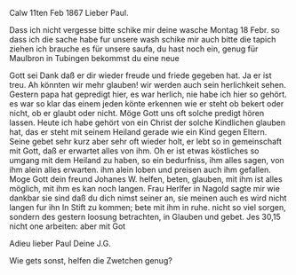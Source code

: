  Calw 11ten Feb 1867
Lieber Paul.

Dass ich nicht vergesse bitte schike mir deine wasche Montag 18 Febr. so dass ich die sache habe fur unsere wash schike mir auch bitte die tapich ziehen ich brauche es für unsere saufa, du hast noch ein, genug für Maulbron in Tubingen bekommst du eine neue

Gott sei Dank daß er dir wieder freude und friede gegeben hat. Ja er ist treu. Ah könnten wir mehr glauben! wir werden auch sein herlichkeit sehen. 
Gestern papa hat gepredigt hier, es war herlich, nie habe ich hier so gehört. es war so klar das einem jeden könte erkennen wie er steht ob bekert oder nicht, ob er glaubt oder nicht. Möge Gott uns oft solche predigt hören lassen. Heute ich habe gehört von ein Christ der solche Kindlichen glauben hat, das er steht mit seinem Heiland gerade wie ein Kind gegen Eltern. Seine gebet sehr kurz aber sehr oft wieder holt, er lebt so in gemeinschaft mit Gott, daß er erwartet alles von ihm. Oh er ist etwas köstliches so umgang mit dem Heiland zu haben, so ein bedurfniss, ihm alles sagen, von ihm alein alles erwarten. ihm alein loben und preisen auch ihm gefallen. 
Moge Gott dein freund Johanes W. helfen, beten, glauben, mit ihm ist alles möglich, mit ihm es kan noch langen. Frau Herlfer in Nagold sagte mir wie dankbar sie sind daß du dich nimst seiner an, sie meinen auch es wird nicht langen fur ihn In Stift zu kommen; bete mit ihm in ruhe. nicht so viel sorgen, sondern des gestern loosung betrachten, in Glauben und gebet. Jes 30,15 nicht one arbeiten: aber mit Got

Adieu lieber Paul
 Deine J.G.

Wie gets sonst, helfen die Zwetchen genug?
